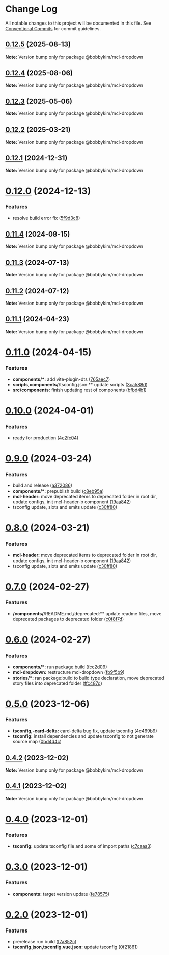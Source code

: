 # Change Log

All notable changes to this project will be documented in this file.
See [Conventional Commits](https://conventionalcommits.org) for commit guidelines.

## [0.12.5](https://github.com/bobbykim89/manguito-component-library/compare/@bobbykim/mcl-dropdown@0.12.4...@bobbykim/mcl-dropdown@0.12.5) (2025-08-13)

**Note:** Version bump only for package @bobbykim/mcl-dropdown

## [0.12.4](https://github.com/bobbykim89/manguito-component-library/compare/@bobbykim/mcl-dropdown@0.12.3...@bobbykim/mcl-dropdown@0.12.4) (2025-08-06)

**Note:** Version bump only for package @bobbykim/mcl-dropdown

## [0.12.3](https://github.com/bobbykim89/manguito-component-library/compare/@bobbykim/mcl-dropdown@0.12.2...@bobbykim/mcl-dropdown@0.12.3) (2025-05-06)

**Note:** Version bump only for package @bobbykim/mcl-dropdown

## [0.12.2](https://github.com/bobbykim89/manguito-component-library/compare/@bobbykim/mcl-dropdown@0.12.1...@bobbykim/mcl-dropdown@0.12.2) (2025-03-21)

**Note:** Version bump only for package @bobbykim/mcl-dropdown

## [0.12.1](https://github.com/bobbykim89/manguito-component-library/compare/@bobbykim/mcl-dropdown@0.12.0...@bobbykim/mcl-dropdown@0.12.1) (2024-12-31)

**Note:** Version bump only for package @bobbykim/mcl-dropdown

# [0.12.0](https://github.com/bobbykim89/manguito-component-library/compare/@bobbykim/mcl-dropdown@0.11.4...@bobbykim/mcl-dropdown@0.12.0) (2024-12-13)

### Features

- resolve build error fix ([5f9d3c8](https://github.com/bobbykim89/manguito-component-library/commit/5f9d3c83bb82404ff09795e847e62e2a6c49df27))

## [0.11.4](https://github.com/bobbykim89/manguito-component-library/compare/@bobbykim/mcl-dropdown@0.11.3...@bobbykim/mcl-dropdown@0.11.4) (2024-08-15)

**Note:** Version bump only for package @bobbykim/mcl-dropdown

## [0.11.3](https://github.com/bobbykim89/manguito-component-library/compare/@bobbykim/mcl-dropdown@0.11.2...@bobbykim/mcl-dropdown@0.11.3) (2024-07-13)

**Note:** Version bump only for package @bobbykim/mcl-dropdown

## [0.11.2](https://github.com/bobbykim89/manguito-component-library/compare/@bobbykim/mcl-dropdown@0.11.1...@bobbykim/mcl-dropdown@0.11.2) (2024-07-12)

**Note:** Version bump only for package @bobbykim/mcl-dropdown

## [0.11.1](https://github.com/bobbykim89/manguito-component-library/compare/@bobbykim/mcl-dropdown@0.11.0...@bobbykim/mcl-dropdown@0.11.1) (2024-04-23)

**Note:** Version bump only for package @bobbykim/mcl-dropdown

# [0.11.0](https://github.com/bobbykim89/manguito-component-library/compare/@bobbykim/mcl-dropdown@0.10.0...@bobbykim/mcl-dropdown@0.11.0) (2024-04-15)

### Features

- **components/\*:** add vite-plugin-dts ([765aec7](https://github.com/bobbykim89/manguito-component-library/commit/765aec738227b68b8483f8b3e02d1bd191b90f20))
- **scripts,components/**/tsconfig.json:\*\* update scripts ([3ca588d](https://github.com/bobbykim89/manguito-component-library/commit/3ca588d692a2b9b685a1804696b1722d5f9fd874))
- **src/components:** finish updating rest of components ([bfbd4b1](https://github.com/bobbykim89/manguito-component-library/commit/bfbd4b15dcae4a244de1ac15836fa74870d20818))

# [0.10.0](https://github.com/bobbykim89/manguito-component-library/compare/@bobbykim/mcl-dropdown@0.9.0...@bobbykim/mcl-dropdown@0.10.0) (2024-04-01)

### Features

- ready for production ([4e2fc04](https://github.com/bobbykim89/manguito-component-library/commit/4e2fc048edd67791b4e917e0a764f301d4c610cb))

# [0.9.0](https://github.com/bobbykim89/manguito-component-library/compare/@bobbykim/mcl-dropdown@0.7.0...@bobbykim/mcl-dropdown@0.9.0) (2024-03-24)

### Features

- build and release ([a372086](https://github.com/bobbykim89/manguito-component-library/commit/a3720861fb40dd6ec1d0e3dda1f06e2479967432))
- **components/\*:** prepublish build ([c8eb95a](https://github.com/bobbykim89/manguito-component-library/commit/c8eb95a0ede6727bf183d2e9ad634ae64af1411d))
- **mcl-header:** move deprecated items to deprecated folder in root dir, update configs, init mcl-header-b component ([19aa842](https://github.com/bobbykim89/manguito-component-library/commit/19aa842faa7f1594f7be030b97d5093014efe7cb))
- tsconfig update, slots and emits update ([c30ff80](https://github.com/bobbykim89/manguito-component-library/commit/c30ff804c961d205ac097e20cd51285a15ca8966))

# [0.8.0](https://github.com/bobbykim89/manguito-component-library/compare/@bobbykim/mcl-dropdown@0.7.0...@bobbykim/mcl-dropdown@0.8.0) (2024-03-21)

### Features

- **mcl-header:** move deprecated items to deprecated folder in root dir, update configs, init mcl-header-b component ([19aa842](https://github.com/bobbykim89/manguito-component-library/commit/19aa842faa7f1594f7be030b97d5093014efe7cb))
- tsconfig update, slots and emits update ([c30ff80](https://github.com/bobbykim89/manguito-component-library/commit/c30ff804c961d205ac097e20cd51285a15ca8966))

# [0.7.0](https://github.com/bobbykim89/manguito-component-library/compare/@bobbykim/mcl-dropdown@0.6.0...@bobbykim/mcl-dropdown@0.7.0) (2024-02-27)

### Features

- **/components/**/README.md,/deprecated:\*\* update readme files, move deprecated packages to deprecated folder ([c0f8f7d](https://github.com/bobbykim89/manguito-component-library/commit/c0f8f7df158b8fcd99b4e3d191e02e3c8a9c144d))

# [0.6.0](https://github.com/bobbykim89/manguito-component-library/compare/@bobbykim/mcl-dropdown@0.5.0...@bobbykim/mcl-dropdown@0.6.0) (2024-02-27)

### Features

- **components/\*:** run package:build ([fcc2d09](https://github.com/bobbykim89/manguito-component-library/commit/fcc2d0953d77ecaa317be27eb212c927dec33b17))
- **mcl-dropdown:** restructure mcl-dropdown ([fb9f5b9](https://github.com/bobbykim89/manguito-component-library/commit/fb9f5b9e8598f3e8903524a67ab52ab02f430edb))
- **stories/\*:** ran package:build to build type declaration, move deprecated story files into deprecated folder ([ffc487d](https://github.com/bobbykim89/manguito-component-library/commit/ffc487dbcc093be7a3ccfeae98c5e10e8372a0e3))

# [0.5.0](https://github.com/bobbykim89/manguito-component-library/compare/@bobbykim/mcl-dropdown@0.4.2...@bobbykim/mcl-dropdown@0.5.0) (2023-12-06)

### Features

- **tsconfig,-card-delta:** card-delta bug fix, update tsconfig ([4c469b9](https://github.com/bobbykim89/manguito-component-library/commit/4c469b933632e3e729f6b75f7e808c89c090d463))
- **tsconfig:** install dependencies and update tsconfig to not generate source map ([0bd4d4c](https://github.com/bobbykim89/manguito-component-library/commit/0bd4d4c78503ef156dbb3d49aa3e67e7e0e68289))

## [0.4.2](https://github.com/bobbykim89/manguito-component-library/compare/@bobbykim/mcl-dropdown@0.4.1...@bobbykim/mcl-dropdown@0.4.2) (2023-12-02)

**Note:** Version bump only for package @bobbykim/mcl-dropdown

## [0.4.1](https://github.com/bobbykim89/manguito-component-library/compare/@bobbykim/mcl-dropdown@0.4.0...@bobbykim/mcl-dropdown@0.4.1) (2023-12-02)

**Note:** Version bump only for package @bobbykim/mcl-dropdown

# [0.4.0](https://github.com/bobbykim89/manguito-component-library/compare/@bobbykim/mcl-dropdown@0.3.0...@bobbykim/mcl-dropdown@0.4.0) (2023-12-01)

### Features

- **tsconfig:** update tsconfig file and some of import paths ([c7caaa3](https://github.com/bobbykim89/manguito-component-library/commit/c7caaa3101a5d57d0e799568f1c4f5cbebececc3))

# [0.3.0](https://github.com/bobbykim89/manguito-component-library/compare/@bobbykim/mcl-dropdown@0.2.0...@bobbykim/mcl-dropdown@0.3.0) (2023-12-01)

### Features

- **components:** target version update ([fe78575](https://github.com/bobbykim89/manguito-component-library/commit/fe78575f5e82bb854333672c3853956e9e930044))

# [0.2.0](https://github.com/bobbykim89/manguito-component-library/compare/@bobbykim/mcl-dropdown@0.1.4...@bobbykim/mcl-dropdown@0.2.0) (2023-12-01)

### Features

- prerelease run build ([f7a852c](https://github.com/bobbykim89/manguito-component-library/commit/f7a852c9bf12b77481bf5d2f1602e50367d834f8))
- **tsconfig.json,tsconfig.vue.json:** update tsconfig ([0f21861](https://github.com/bobbykim89/manguito-component-library/commit/0f2186167342314f5d218e789a68c03cf6faa8ff))
